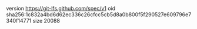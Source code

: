 version https://git-lfs.github.com/spec/v1
oid sha256:1c832a4bd6d62ec336c26cfcc5cb5d8a0b800f5f290527e609796e7340f14771
size 20088
